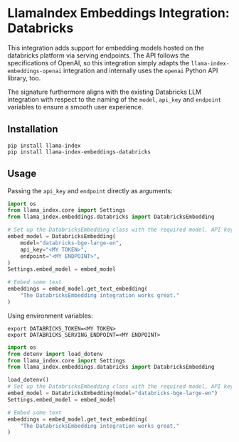 # LlamaIndex Embeddings Integration: Databricks

This integration adds support for embedding models hosted on the databricks platform via serving endpoints. The API follows the specifications of OpenAI, so this integration simply adapts the `llama-index-embeddings-openai` integration and internally uses the `openai` Python API library, too.

The signature furthermore aligns with the existing Databricks LLM integration with respect to the naming of the `model`, `api_key` and `endpoint` variables to ensure a smooth user experience.

## Installation

```
pip install llama-index
pip install llama-index-embeddings-databricks
```

## Usage

Passing the `api_key` and `endpoint` directly as arguments:

```python
import os
from llama_index.core import Settings
from llama_index.embeddings.databricks import DatabricksEmbedding

# Set up the DatabricksEmbedding class with the required model, API key and serving endpoint
embed_model = DatabricksEmbedding(
    model="databricks-bge-large-en",
    api_key="<MY TOKEN>",
    endpoint="<MY ENDPOINT>",
)
Settings.embed_model = embed_model

# Embed some text
embeddings = embed_model.get_text_embedding(
    "The DatabricksEmbedding integration works great."
)
```

Using environment variables:

```
export DATABRICKS_TOKEN=<MY TOKEN>
export DATABRICKS_SERVING_ENDPOINT=<MY ENDPOINT>
```

```python
import os
from dotenv import load_dotenv
from llama_index.core import Settings
from llama_index.embeddings.databricks import DatabricksEmbedding

load_dotenv()
# Set up the DatabricksEmbedding class with the required model, API key and serving endpoint
embed_model = DatabricksEmbedding(model="databricks-bge-large-en")
Settings.embed_model = embed_model

# Embed some text
embeddings = embed_model.get_text_embedding(
    "The DatabricksEmbedding integration works great."
)
```
